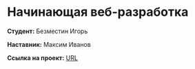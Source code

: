 # Начинающая веб-разработка


**Студент:** Безместин Игорь

**Наставник:** Максим Иванов

**Ссылка на проект:** [URL](https://www.google.com "Проект Mr.Burger")


